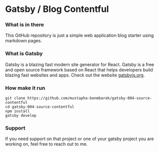 # Gatsby / Blog Contentful


### What is in there
This GitHub repository is just a simple web application blog starter using markdown pages.


### What is Gatsby
Gatsby is a blazing fast modern site generator for React. Gatsby is a free and open source framework based on React that helps developers build blazing fast websites and apps. Check out the website [gatsbyjs.org](https://gatsbyjs.org).


### How make it run
```
git clone https://github.com/mustapha-benmbarek/gatsby-004-source-contentful
cd gatsby-004-source-contentful
npm install 
gatsby develop
```

### Support
If you need support on that project or one of your gatsby project you are working on, feel free to reach out to me.
